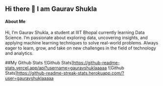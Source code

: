 ## Hi there 👋 I am Gaurav Shukla

#### About Me
Hi, I’m Gaurav Shukla, a student at IIIT Bhopal currently learning Data Science. I’m passionate about exploring data, 
uncovering insights, and applying machine learning techniques to solve real-world problems. Always eager to learn, 
grow, and take on new challenges in the field of technology and analytics.

##My Github Stats 
![Github Stats]https://github-readme-stats.vercel.app/api?username=gauravshuklaaaaa
![Github Stats]https://github-readme-streak-stats.herokuapp.com/?user=gauravshuklaaaaa


<!--
**gauravshuklaaaaa/gauravshuklaaaaa** is a ✨ _special_ ✨ repository because its `README.md` (this file) appears on your GitHub profile.

Here are some ideas to get you started:

- 🔭 I’m currently working on ...
- 🌱 I’m currently learning ...
- 👯 I’m looking to collaborate on ...
- 🤔 I’m looking for help with ...
- 💬 Ask me about ...
- 📫 How to reach me: ...
- 😄 Pronouns: ...
- ⚡ Fun fact: ...
-->
